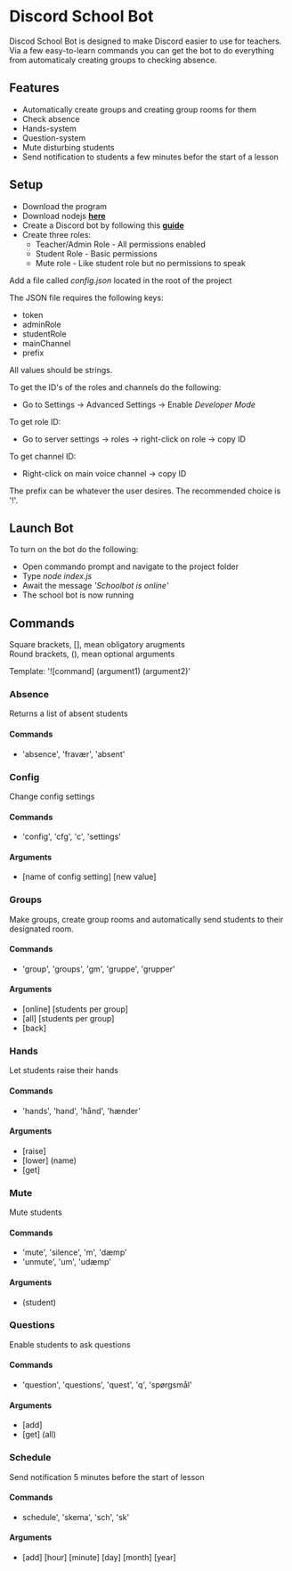 # Discord School Bot

Discod School Bot is designed to make Discord easier to use for teachers.  
Via a few easy-to-learn commands you can get the bot to do everything from automaticaly creating groups to checking absence.

## Features
 - Automatically create groups and creating group rooms for them
 - Check absence
 - Hands-system
 - Question-system
 - Mute disturbing students
 - Send notification to students a few minutes befor the start of a lesson
 
## Setup
 - Download the program
 - Download nodejs **[here](https://nodejs.org/en/download/)**
 - Create a Discord bot by following this **[guide](https://www.writebots.com/discord-bot-token)**  
 - Create three roles:
    - Teacher/Admin Role - All permissions enabled
    - Student Role - Basic permissions
    - Mute role - Like student role but no permissions to speak  

Add a file called *config.json* located in the root of the project  

The JSON file requires the following keys:
 - token
 - adminRole
 - studentRole
 - mainChannel
 - prefix
 
All values should be strings.  

 To get the ID's of the roles and channels do the following:
 - Go to Settings → Advanced Settings → Enable *Developer Mode*
 
To get role ID:
 - Go to server settings → roles → right-click on role → copy ID

To get channel ID:
- Right-click on main voice channel → copy ID

The prefix can be whatever the user desires. The recommended choice is '!'.

## Launch Bot
To turn on the bot do the following:
- Open commando prompt and navigate to the project folder
- Type *node index.js*
- Await the message *'Schoolbot is online'*
- The school bot is now running

## Commands

Square brackets, [], mean obligatory arugments  
Round brackets, (), mean optional arguments

Template:
'![command] (argument1) (argument2)'

### Absence
Returns a list of absent students

#### Commands
- 'absence', 'fravær', 'absent'

### Config
Change config settings

#### Commands
- 'config', 'cfg', 'c', 'settings'

#### Arguments
- [name of config setting] [new value]

### Groups
Make groups, create group rooms and automatically send students to their designated room.

#### Commands
- 'group', 'groups', 'gm', 'gruppe', 'grupper'  

#### Arguments
- [online] [students per group]
- [all] [students per group]
- [back]

### Hands
Let students raise their hands

#### Commands
- 'hands', 'hand', 'hånd', 'hænder'  

#### Arguments
- [raise]
- [lower] (name)
- [get]

### Mute
Mute students

#### Commands
- 'mute', 'silence', 'm', 'dæmp'
- 'unmute', 'um', 'udæmp'

#### Arguments
- (student)

### Questions
Enable students to ask questions

#### Commands
- 'question', 'questions', 'quest', 'q', 'spørgsmål'  

#### Arguments
- [add]
- [get] (all)

### Schedule
Send notification 5 minutes before the start of lesson

#### Commands
- schedule', 'skema', 'sch', 'sk'

#### Arguments
- [add] [hour] [minute] [day] [month] [year]
